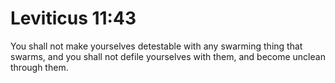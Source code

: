 # Leviticus 11:43

You shall not make yourselves detestable with any swarming thing that swarms, and you shall not defile yourselves with them, and become unclean through them.
